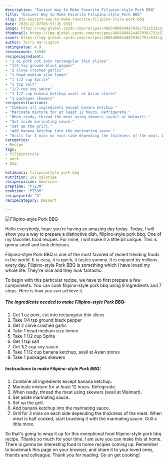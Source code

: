 ```yaml
---
description: "Easiest Way to Make Favorite Filipino-style Pork BBQ"
title: "Easiest Way to Make Favorite Filipino-style Pork BBQ"
slug: 915-easiest-way-to-make-favorite-filipino-style-pork-bbq
date: 2020-12-07T05:57:25.939Z
image: https://img-global.cpcdn.com/recipes/4665480824487936/751x532cq70/filipino-style-pork-bbq-recipe-main-photo.jpg
thumbnail: https://img-global.cpcdn.com/recipes/4665480824487936/751x532cq70/filipino-style-pork-bbq-recipe-main-photo.jpg
cover: https://img-global.cpcdn.com/recipes/4665480824487936/751x532cq70/filipino-style-pork-bbq-recipe-main-photo.jpg
author: Terry Harrington
ratingvalue: 4.9
reviewcount: 14940
recipeingredient:
- "1 oz pork cut into rectangular thin slices"
- "1/4 tsp ground black pepper"
- "2 clove crashed garlic"
- "1 head medium size lemon"
- "1 1/2 cup Sprite"
- "1 tsp salt"
- "1/2 cup soy sauce"
- "1 1/2 cup banana ketchup avail at Asian stores"
- "1 packages skewers"
recipeinstructions:
- "Combine all ingredients except banana ketchup."
- "Marinate mixture for at least 12 hours. Refrigerate."
- "When ready, thread the meat using skewers (avail at Walmart)."
- "Set aside marinating sauce."
- "Set up the grill."
- "Add banana ketchup into the marinating sauce."
- "Grill for 3 mins on each side depending the thickness of the meat. When meat is half cooked, start brushing it with the marinating sauce. Grill a little more."
categories:
- Recipe
tags:
- filipinostyle
- pork
- bbq

katakunci: filipinostyle pork bbq 
nutrition: 181 calories
recipecuisine: American
preptime: "PT23M"
cooktime: "PT33M"
recipeyield: "3"
recipecategory: Dessert

---
```



![Filipino-style Pork BBQ](https://img-global.cpcdn.com/recipes/4665480824487936/751x532cq70/filipino-style-pork-bbq-recipe-main-photo.jpg)

Hello everybody, hope you're having an amazing day today. Today, I will show you a way to prepare a distinctive dish, filipino-style pork bbq. One of my favorites food recipes. For mine, I will make it a little bit unique. This is gonna smell and look delicious.



Filipino-style Pork BBQ is one of the most favored of recent trending foods in the world. It is easy, it is quick, it tastes yummy. It is enjoyed by millions every day. Filipino-style Pork BBQ is something which I have loved my whole life. They're nice and they look fantastic.


To begin with this particular recipe, we have to first prepare a few components. You can cook filipino-style pork bbq using 9 ingredients and 7 steps. Here is how you can achieve it.

<!--inarticleads1-->

##### The ingredients needed to make Filipino-style Pork BBQ:

1. Get 1 oz pork, cut into rectangular thin slices
1. Take 1/4 tsp ground black pepper
1. Get 2 clove crashed garlic
1. Take 1 head medium size lemon
1. Take 1 1/2 cup Sprite
1. Get 1 tsp salt
1. Get 1/2 cup soy sauce
1. Take 1 1/2 cup banana ketchup, avail at Asian stores
1. Take 1 packages skewers




<!--inarticleads2-->

##### Instructions to make Filipino-style Pork BBQ:

1. Combine all ingredients except banana ketchup.
1. Marinate mixture for at least 12 hours. Refrigerate.
1. When ready, thread the meat using skewers (avail at Walmart).
1. Set aside marinating sauce.
1. Set up the grill.
1. Add banana ketchup into the marinating sauce.
1. Grill for 3 mins on each side depending the thickness of the meat. When meat is half cooked, start brushing it with the marinating sauce. Grill a little more.




So that's going to wrap it up for this exceptional food filipino-style pork bbq recipe. Thanks so much for your time. I am sure you can make this at home. There is gonna be interesting food in home recipes coming up. Remember to bookmark this page on your browser, and share it to your loved ones, friends and colleague. Thank you for reading. Go on get cooking!
